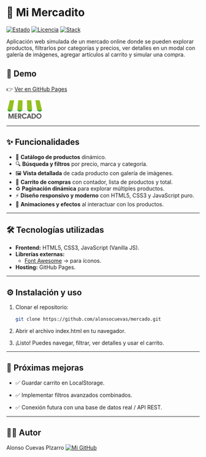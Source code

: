 # 🛒 Mi Mercadito

[![Estado](https://img.shields.io/badge/estado-%20en%20progreso-orange)](#) [![Licencia](https://img.shields.io/badge/licencia-MIT-blue)](#LICENSE) [![Stack](https://img.shields.io/badge/stack-HTML%2C%20CSS%2C%20JS%2C%20Font%20Awesome-orange)](#)


Aplicación web simulada de un mercado online donde se pueden explorar productos, filtrarlos por categorías y precios, ver detalles en un modal con galería de imágenes, agregar artículos al carrito y simular una compra.

## 🚀 Demo
👉 [Ver en GitHub Pages](https://alonsocuevas.github.io/mercado/)

![Vista previa](./img/mercado.png)

---

## ✨ Funcionalidades

- 📌 **Catálogo de productos** dinámico.
- 🔍 **Búsqueda y filtros** por precio, marca y categoría.
- 🖼️ **Vista detallada** de cada producto con galería de imágenes.
- 🛒 **Carrito de compras** con contador, lista de productos y total.
- ♻️ **Paginación dinámica** para explorar múltiples productos.
- ⚡ **Diseño responsivo y moderno** con HTML5, CSS3 y JavaScript puro.
- 🎨 **Animaciones y efectos** al interactuar con los productos.

---

## 🛠️ Tecnologías utilizadas

- **Frontend:** HTML5, CSS3, JavaScript (Vanilla JS).
- **Librerías externas:**  
  - [Font Awesome](https://fontawesome.com/) → para íconos.
- **Hosting:** GitHub Pages.

---

## ⚙️ Instalación y uso

1. Clonar el repositorio:
   ```bash
   git clone https://github.com/alonsocuevas/mercado.git
   ```
2. Abrir el archivo index.html en tu navegador.

3. ¡Listo! Puedes navegar, filtrar, ver detalles y usar el carrito.
---
## 📌 Próximas mejoras
- ✅ Guardar carrito en LocalStorage.

- ✅ Implementar filtros avanzados combinados.

- ✅ Conexión futura con una base de datos real / API REST.
---
## 👨‍💻 Autor
Alonso Cuevas PIzarro [![Mi GitHub](https://img.shields.io/badge/-GitHub-black?style=for-the-badge&logo=github&logoColor=white)](https://github.com/alonsocuevas)
